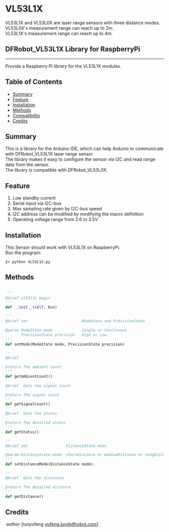# VL53L1X

VL53L1X and VL53L0X are laser range sensors with three distance modes.<br>
VL53L0X's measurement range can reach up to 2m.<br>
VL53L1X's measurement range can reach up to 4m.<br>

## DFRobot_VL53L1X Library for RaspberryPi
---------------------------------------------------------
Provide a Raspberry Pi library for the VL53L1X modules.

## Table of Contents

* [Summary](#summary)
* [Feature](#feature)
* [Installation](#installation)
* [Methods](#methods)
* [Compatibility](#compatibility)
* [Credits](#credits)
<snippet>
<content>

## Summary
This is a library for the Arduino IDE, which can help Arduino to communicate with DFRobot_VL53L1X laser range sensor.<br>
The library makes it easy to configure the sensor via I2C and read range data from the sensor.<br>
The library is compatible with DFRobot_VL53L0X.<br>

## Feature
1. Low standby current
2. Serial input via I2C-bus
3. Max sampling rate given by I2C-bus speed
4. I2C address can be modified by modifying the macro definition
5. Operating voltage range from 2.6 to 3.5V

## Installation

This Sensor should work with VL53L1X on RaspberryPi.<br>
Run the program:
```
$> python VL53L1X.py

```

## Methods

```Python

'''
@brief vl53l1x begin 
'''
def __init__(self, bus)

'''
@brief set                        ModeState and PrecisionState

@param ModeState mode             Single or Continuous
       PrecisionState precision   High or Low
'''
def setMode(ModeState mode, PrecisionState precision)

'''
@brief

@return The ambient count
'''
def getAmbientCount()
'''
@brief  Gets the signal count

@return The signal count
'''
def getSignalCount()
'''
@brief  Gets the status

@return The detailed status
'''
def getStatus()

'''
@brief set                 DistanceState mode

@param DistanceState mode  shortDistance or mediumDistance or longDistance
'''
def setDistanceMode(DistanceState mode);

'''
@brief  Gets the distansce

@return The detailed distance
'''
def getDistance()

```


## Credits

·author [luoyufeng yufeng.luo@dfrobot.com]
